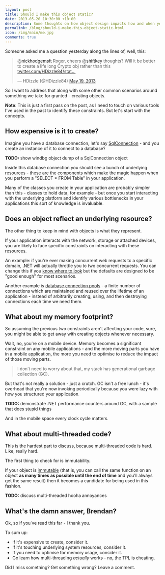 ```yaml
---
layout: post
title: Should I make this object static? 
date: 2013-05-20 10:30:00 +10:00
description: Some thoughts on how object design impacts how and when you can use them
permalink: /blog/should-i-make-this-object-static.html
icon: /img/main/me.jpg
comments: true
---
```


Someone asked me a question yesterday along the lines of, well, this:

<blockquote class="twitter-tweet" data-conversation="none"><p>@<a href="https://twitter.com/nickhodgemsft">nickhodgemsft</a> Roger, cheers @<a href="https://twitter.com/shiftkey">shiftkey</a> thoughts? Will it be better to create a life long Crypto obj rather than this <a href="http://t.co/bn3hRIiGdt" title="http://twitter.com/HDizzle84/status/336104817707589633/photo/1">twitter.com/HDizzle84/stat…</a></p>&mdash; HDizzle (@HDizzle84) <a href="https://twitter.com/HDizzle84/status/336104817707589633">May 19, 2013</a></blockquote>
<script async src="//platform.twitter.com/widgets.js" charset="utf-8"></script>

So I want to address that along with some other common scenarios around something we take for granted - creating objects.

**Note**: This is just a first pass on the post, as I need to touch on various tools I've used in the past to identify these constraints. But let's start with the concepts.

## How expensive is it to create?

Imagine you have a database connection, let's say [SqlConnection](http://msdn.microsoft.com/en-us/library/system.data.sqlclient.sqlconnection.aspx) - and you create an instance of it to connect to a database?

**TODO:** show windbg object dump of a SqlConnection object

Inside this database connection you should see a bunch of underlying resources - these are the components which make the magic happen when you perform a "SELECT * FROM Table" in your application.

Many of the classes you create in your application are probably simpler than this - classes to hold data, for example - but once you start interacting with the underlying platform and identify various bottlenecks in your applications this sort of knowledge is invaluable.

## Does an object reflect an underlying resource?

The other thing to keep in mind with objects is what they represent. 

If your application interacts with the network, storage or attached devices, you are likely to face specific constraints on interacting with these resources. 

An example: if you're ever making concurrent web requests to a specific domain, .NET will actually throttle you to two concurrent requests. You can change this if you [know where to look](http://msdn.microsoft.com/en-us/library/fb6y0fyc.aspx) but the defaults are designed to be "good enough" for most scenarios.

Another example is [database connection pools](http://msdn.microsoft.com/en-us/library/8xx3tyca.aspx) - a finite number of connections which are maintained and reused over the lifetime of an application - instead of arbitrarily creating, using, and then destroying connections each time we need them. 

## What about my memory footprint?

So assuming the previous two constraints aren't affecting your code, sure, you might be able to get away with creating objects whenever necessary.

Wait, no, you're on a mobile device. Memory becomes a significant constraint on any mobile applications - and the more moving parts you have in a mobile application, the more you need to optimise to reduce the impact of those moving parts.

> I don't need to worry about that, my stack has generational garbage collection (GC).

But that's not really a solution - just a crutch. GC isn't a free lunch - it's overhead that you're now invoking periodically because you were lazy with how you structured your application. 

**TODO:** demonstrate .NET performance counters around GC, with a sample that does stupid things

And in the mobile space every clock cycle matters.

## What about multi-threaded code?

This is the hardest part to discuss, because multi-threaded code is hard. Like, really hard.

The first thing to check for is immutability.

If your object is [immutable](http://en.wikipedia.org/wiki/Immutable_object) (that is, you can call the same function on an object **as many times as possible until the end of time** and you'll always get the same result) then it becomes a candidate for being used in this fashion.

**TODO:** discuss multi-threaded hooha annoyances

## What's the damn answer, Brendan?

Ok, so if you've read this far - I thank you.

To sum up:

 - If it's expensive to create, consider it.
 - If it's touching underlying system resources, consider it.
 - If you need to optimise for memory usage, consider it.
 - Go learn how multi-threading *actually* works - no, the TPL is cheating.

Did I miss something? Get something wrong? Leave a comment.
